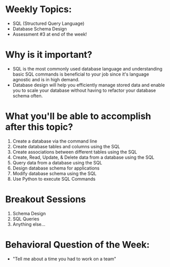 # Weekly Topics:
- SQL (Structured Query Language)
- Database Schema Design
- Assessment #3 at end of the week!

# Why is it important?
- SQL is the most commonly used database language and understanding basic SQL commands is beneficial to your job since it's language agnostic and is in high demand.
- Database design will help you efficiently manage stored data and enable you to scale your database without having to refactor your database schema often.

# What you'll be able to accomplish after this topic?
1. Create a database via the command line
2. Create database tables and columns using the SQL
3. Create associations between different tables using the SQL
4. Create, Read, Update, & Delete data from a database using the SQL
5. Query data from a database using the SQL
6. Design database schema for applications
7. Modify database schema using the SQL
8. Use Python to execute SQL Commands

# Breakout Sessions
1. Schema Design
2. SQL Queries
3. Anything else...

# Behavioral Question of the Week:
- "Tell me about a time you had to work on a team"
